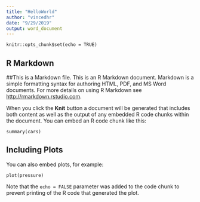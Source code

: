 ```yaml
---
title: "HelloWorld"
author: "vincedhr"
date: "9/29/2019"
output: word_document
---
```


```{r setup, include=FALSE}
knitr::opts_chunk$set(echo = TRUE)
```

## R Markdown
##This is a Markdown file.
This is an R Markdown document. Markdown is a simple formatting syntax for authoring HTML, PDF, and MS Word documents. For more details on using R Markdown see <http://rmarkdown.rstudio.com>.

When you click the **Knit** button a document will be generated that includes both content as well as the output of any embedded R code chunks within the document. You can embed an R code chunk like this:

```{r cars}
summary(cars)
```

## Including Plots

You can also embed plots, for example:

```{r pressure, echo=FALSE}
plot(pressure)
```

Note that the `echo = FALSE` parameter was added to the code chunk to prevent printing of the R code that generated the plot.
